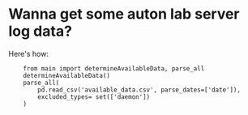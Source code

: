 # Wanna get some auton lab server log data?
Here's how:
```
    from main import determineAvailableData, parse_all
    determineAvailableData()
    parse_all(
        pd.read_csv('available_data.csv', parse_dates=['date']),
        excluded_types= set(['daemon'])
    )
```